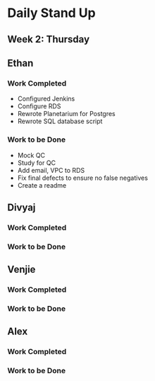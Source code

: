 # Daily Stand Up
## Week 2: Thursday

## Ethan

### Work Completed

- Configured Jenkins
- Configure RDS
- Rewrote Planetarium for Postgres
- Rewrote SQL database script

### Work to be Done

- Mock QC
- Study for QC
- Add email, VPC to RDS
- Fix final defects to ensure no false negatives
- Create a readme

## Divyaj

### Work Completed



### Work to be Done



## Venjie

### Work Completed



### Work to be Done



## Alex

### Work Completed



### Work to be Done

